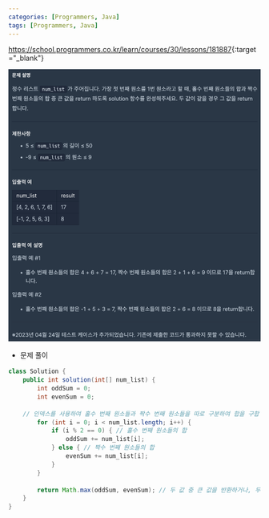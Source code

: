 ```yaml
---
categories: [Programmers, Java]
tags: [Programmers, Java] 
---
```


<https://school.programmers.co.kr/learn/courses/30/lessons/181887>{:target="_blank"}

![문제](/assets/img/programmers/java/%ED%99%80%EC%88%98_vs_%EC%A7%9D%EC%88%98.png)

- 문제 풀이

```java
class Solution {
    public int solution(int[] num_list) {
        int oddSum = 0;
        int evenSum = 0;

	// 인덱스를 사용하여 홀수 번째 원소들과 짝수 번째 원소들을 따로 구분하여 합을 구합
        for (int i = 0; i < num_list.length; i++) {
            if (i % 2 == 0) { // 홀수 번째 원소들의 합
                oddSum += num_list[i];
            } else { // 짝수 번째 원소들의 합
                evenSum += num_list[i];
            }
        }

        return Math.max(oddSum, evenSum); // 두 값 중 큰 값을 반환하거나, 두 값이 같다면 해당 값을 반환
    }
}
```

